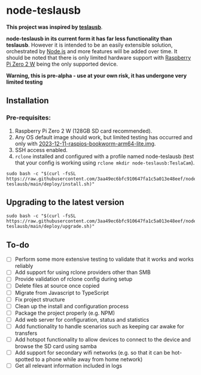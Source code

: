 # node-teslausb

**This project was inspired by [teslausb](https://github.com/cimryan/teslausb/tree/master)**.

**node-teslausb in its current form it has far less functionality than teslausb**.  However it is intended to be an easily extensible solution, orchestrated by [Node.js](https://nodejs.org/en) and more features will be added over time.  It should be noted that there is only limited hardware support with [Raspberry Pi Zero 2 W](https://www.raspberrypi.com/products/raspberry-pi-zero-2-w/) being the only supported device.

**Warning, this is pre-alpha - use at your own risk, it has undergone very limited testing**

## Installation

### Pre-requisites:

1. Raspberry Pi Zero 2 W (128GB SD card recommended).
2. Any OS default image should work, but limited testing has occurred and only with [2023-12-11-raspios-bookworm-arm64-lite.img](https://downloads.raspberrypi.com/raspios_lite_arm64/images/raspios_lite_arm64-2023-12-11/2023-12-11-raspios-bookworm-arm64-lite.img.xz).
3. SSH access enabled.
4. ```rclone``` installed and configured with a profile named node-teslausb (test that your config is working using ```rclone mkdir node-teslausb:TeslaCam```).

```
sudo bash -c "$(curl -fsSL https://raw.githubusercontent.com/3aa49ec6bfc910647fa1c5a013e48eef/node-teslausb/main/deploy/install.sh)"
```

## Upgrading to the latest version

```
sudo bash -c "$(curl -fsSL https://raw.githubusercontent.com/3aa49ec6bfc910647fa1c5a013e48eef/node-teslausb/main/deploy/upgrade.sh)"
```

## To-do

- [ ] Perform some more extensive testing to validate that it works and works reliably
- [ ] Add support for using rclone providers other than SMB
- [ ] Provide validation of rclone config during setup
- [ ] Delete files at source once copied
- [ ] Migrate from Javascript to TypeScript
- [ ] Fix project structure
- [ ] Clean up the install and configuration process
- [ ] Package the project properly (e.g. NPM)
- [ ] Add web server for configuration, status and statistics
- [ ] Add functionality to handle scenarios such as keeping car awake for transfers
- [ ] Add hotspot functionality to allow devices to connect to the device and browse the SD card using samba
- [ ] Add support for secondary wifi networks (e.g. so that it can be hot-spotted to a phone while away from home network)
- [ ] Get all relevant information included in logs
